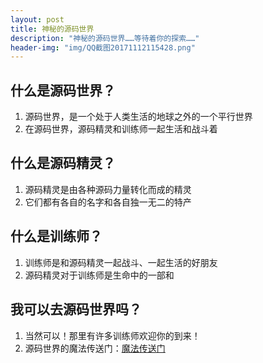 ```yaml
---
layout: post
title: 神秘的源码世界
description: "神秘的源码世界……等待着你的探索……"
header-img: "img/QQ截图20171112115428.png"
---
```


## 什么是源码世界？
1. 源码世界，是一个处于人类生活的地球之外的一个平行世界
2. 在源码世界，源码精灵和训练师一起生活和战斗着

## 什么是源码精灵？
1. 源码精灵是由各种源码力量转化而成的精灵
2. 它们都有各自的名字和各自独一无二的特产

## 什么是训练师？
1. 训练师是和源码精灵一起战斗、一起生活的好朋友
2. 源码精灵对于训练师是生命中的一部和

## 我可以去源码世界吗？
1. 当然可以！那里有许多训练师欢迎你的到来！
2. 源码世界的魔法传送门：[魔法传送门](www.codemao.cn)

